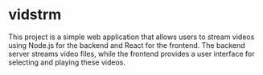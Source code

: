 # vidstrm
This project is a simple web application that allows users to stream videos using Node.js for the backend and React for the frontend. The backend server streams video files, while the frontend provides a user interface for selecting and playing these videos.
